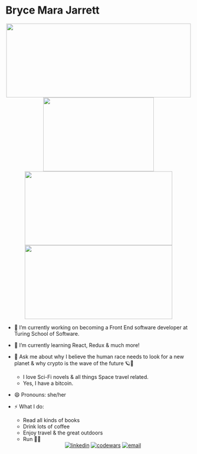 # Bryce Mara Jarrett



<div align="center">
  <a href="https://github.com/brycemara/github-readme-stats">
    <img align="center" src="https://github-readme-stats.vercel.app/api?username=brycemara&show_icons=true&theme=tokyonight" height="200" width="500"/>
  </a>
  <a href="https://github.com/brycemara/github-readme-stats">
    <img align="center" src="https://github-readme-stats.vercel.app/api/top-langs/?username=brycemara&theme=tokyonight" height="200" width="300"/>
  </a>
  <a href="https://github.com/brycemara/overlook">
    <img align="center" src="https://github-readme-stats.vercel.app/api/pin/?username=brycemara&repo=overlook&theme=tokyonight" height="200" width="400"/>
  </a>
  <a href="https://github.com/brycemara/whats-cookin">
    <img align="center" src="https://github-readme-stats.vercel.app/api/pin/?username=brycemara&repo=whats-cookin&theme=tokyonight" height="200" width="400"/>
  </a>
</div>


- 🔭  I’m currently working on becoming a Front End software developer at Turing School of Software.

- 🌱  I’m currently learning React, Redux & much more!

- 💬  Ask me about why I believe the human race needs to look for a new planet & why crypto is the wave of the future 🪐💸
    - I love Sci-Fi novels & all things Space travel related.
    - Yes, I have a bitcoin.

- 😄  Pronouns: she/her

- ⚡ What I do:
    - Read all kinds of books
    - Drink lots of coffee
    - Enjoy travel & the great outdoors
    - Run 🏃‍♀️
    
    <div align="center">
  <a href="https://www.linkedin.com/in/bryce-jarrett-496496171/"><img alt="linkedin"  src="https://img.shields.io/badge/-LinkedIn-black.svg?style=for-the-badge&logo=linkedin&colorB=1C5D99"/></a>
  <a href="https://www.codewars.com/users/brycemara"><img alt="codewars" src="https://img.shields.io/badge/-Codewars-b1361e.svg?style=for-the-badge&logo=codewars&colorB=b1361e" /></a>
  <a href="mailto:brycej98@gmail.com"><img alt="email" src="https://img.shields.io/badge/-Email-f2c236.svg?style=for-the-badge&colorB=0078D4" /></a>
</div>
    
